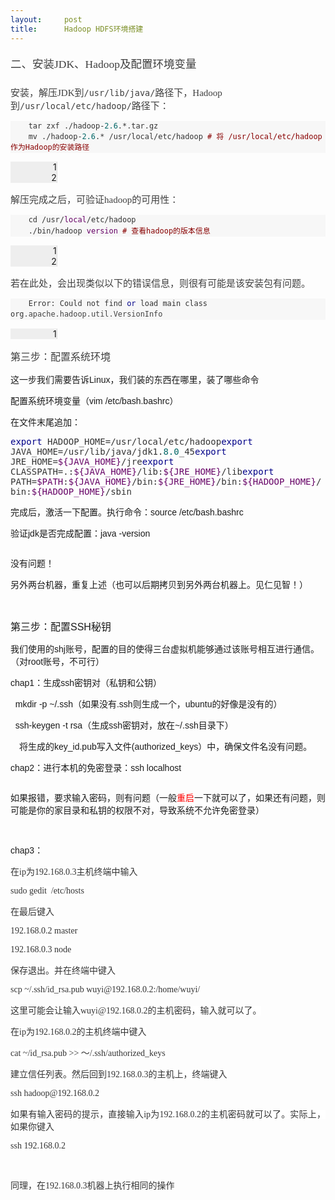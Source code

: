 ```yaml
---
layout:     post
title:      Hadoop HDFS环境搭建
---
```

<div id="article_content" class="article_content clearfix csdn-tracking-statistics" data-pid="blog" data-mod="popu_307" data-dsm="post">
								            <link rel="stylesheet" href="https://csdnimg.cn/release/phoenix/template/css/ck_htmledit_views-f76675cdea.css">
						<div class="htmledit_views" id="content_views">
                
<h4 id="二安装jdkhadoop及配置环境变量" style="font-family:'microsoft yahei';font-weight:300;line-height:1.1;color:rgb(63,63,63);font-size:1.25em;">
<span>二、安装JDK、Hadoop及配置环境变量</span></h4>
<p style="color:rgb(63,63,63);font-family:'microsoft yahei';font-size:15px;">
安装，解压JDK到<code style="font-family:'Source Code Pro', monospace;font-size:13.5px;">/usr/lib/java/</code>路径下，Hadoop到<code style="font-family:'Source Code Pro', monospace;font-size:13.5px;">/usr/local/etc/hadoop/</code>路径下：</p>
<pre class="prettyprint" style="font-family:'Source Code Pro', monospace;font-size:14px;line-height:1.45;color:rgb(51,51,51);background-color:rgba(128,128,128,.05);border:0px solid rgb(136,136,136);"><code class="language-bash hljs has-numbering" style="display:block;background:transparent;color:inherit;font-family:'Source Code Pro', monospace;">    tar zxf ./hadoop-<span class="hljs-number" style="color:rgb(0,102,102);">2.6</span>.*.tar.gz 
    mv ./hadoop-<span class="hljs-number" style="color:rgb(0,102,102);">2.6</span>.* /usr/local/etc/hadoop <span class="hljs-comment" style="color:rgb(136,0,0);"># 将 /usr/local/etc/hadoop作为Hadoop的安装路径</span></code></pre><ul class="pre-numbering" style="width:50px;background-color:rgb(238,238,238);border-right:1px solid rgb(221,221,221);list-style:none;text-align:right;"><li style="list-style:none;margin-left:0px;">1</li><li style="list-style:none;margin-left:0px;">2</li></ul><p style="color:rgb(63,63,63);font-family:'microsoft yahei';font-size:15px;">
解压完成之后，可验证hadoop的可用性：</p>
<pre class="prettyprint" style="font-family:'Source Code Pro', monospace;font-size:14px;line-height:1.45;color:rgb(51,51,51);background-color:rgba(128,128,128,.05);border:0px solid rgb(136,136,136);"><code class="hljs livecodeserver has-numbering" style="display:block;background:transparent;color:inherit;font-family:'Source Code Pro', monospace;">    cd /usr/<span class="hljs-built_in" style="color:rgb(102,0,102);">local</span>/etc/hadoop
    ./bin/hadoop <span class="hljs-built_in" style="color:rgb(102,0,102);">version</span> <span class="hljs-comment" style="color:rgb(136,0,0);"># 查看hadoop的版本信息</span></code></pre><ul class="pre-numbering" style="width:50px;background-color:rgb(238,238,238);border-right:1px solid rgb(221,221,221);list-style:none;text-align:right;"><li style="list-style:none;margin-left:0px;">1</li><li style="list-style:none;margin-left:0px;">2</li></ul><p style="color:rgb(63,63,63);font-family:'microsoft yahei';font-size:15px;">
<span>若在此处，会出现类似以下的错误信息，则很有可能是该安装包有问题。</span></p>
<pre class="prettyprint" style="font-family:'Source Code Pro', monospace;font-size:14px;line-height:1.45;color:rgb(51,51,51);background-color:rgba(128,128,128,.05);border:0px solid rgb(136,136,136);"><code class="hljs avrasm has-numbering" style="display:block;background:transparent;color:inherit;font-family:'Source Code Pro', monospace;">    Error: Could not find <span class="hljs-keyword" style="color:rgb(0,0,136);">or</span> load main class org<span class="hljs-preprocessor" style="color:rgb(68,68,68);">.apache</span><span class="hljs-preprocessor" style="color:rgb(68,68,68);">.hadoop</span><span class="hljs-preprocessor" style="color:rgb(68,68,68);">.util</span><span class="hljs-preprocessor" style="color:rgb(68,68,68);">.VersionInfo</span></code></pre><ul class="pre-numbering" style="width:50px;background-color:rgb(238,238,238);border-right:1px solid rgb(221,221,221);list-style:none;text-align:right;"><li style="list-style:none;margin-left:0px;">1</li></ul><p style="color:rgb(63,63,63);font-family:'microsoft yahei';font-size:15px;">
<span style="font-size:16px;font-family:Verdana, Arial, Helvetica, sans-serif;">第三步：配置系统环境</span></p>
<p style="color:rgb(63,63,63);font-family:'microsoft yahei';font-size:15px;">
</p>
<p style="font-family:Verdana, Arial, Helvetica, sans-serif;">
这一步我们需要告诉Linux，我们装的东西在哪里，装了哪些命令</p>
<p style="font-family:Verdana, Arial, Helvetica, sans-serif;">
配置系统环境变量（vim /etc/bash.bashrc）</p>
<p style="font-family:Verdana, Arial, Helvetica, sans-serif;">
在文件末尾追加：</p>
<p style="font-family:Verdana, Arial, Helvetica, sans-serif;">
<span class="hljs-keyword" style="font-family:'Source Code Pro', monospace;font-size:14px;color:rgb(0,0,136);">export</span><span style="color:rgb(51,51,51);font-family:'Source Code Pro', monospace;font-size:14px;"> HADOOP_HOME=/usr/local/etc/hadoop</span><span class="hljs-keyword" style="font-family:'Source Code Pro', monospace;font-size:14px;color:rgb(0,0,136);">export</span><span style="color:rgb(51,51,51);font-family:'Source Code Pro', monospace;font-size:14px;">
 JAVA_HOME=/usr/lib/java/jdk1.</span><span class="hljs-number" style="font-family:'Source Code Pro', monospace;font-size:14px;color:rgb(0,102,102);">8.0</span><span style="color:rgb(51,51,51);font-family:'Source Code Pro', monospace;font-size:14px;">_45</span><span class="hljs-keyword" style="font-family:'Source Code Pro', monospace;font-size:14px;color:rgb(0,0,136);">export</span><span style="color:rgb(51,51,51);font-family:'Source Code Pro', monospace;font-size:14px;">
 JRE_HOME=</span><span class="hljs-variable" style="font-family:'Source Code Pro', monospace;font-size:14px;color:rgb(102,0,102);">${JAVA_HOME}</span><span style="color:rgb(51,51,51);font-family:'Source Code Pro', monospace;font-size:14px;">/jre</span><span class="hljs-keyword" style="font-family:'Source Code Pro', monospace;font-size:14px;color:rgb(0,0,136);">export</span><span style="color:rgb(51,51,51);font-family:'Source Code Pro', monospace;font-size:14px;">
 CLASSPATH=.:</span><span class="hljs-variable" style="font-family:'Source Code Pro', monospace;font-size:14px;color:rgb(102,0,102);">${JAVA_HOME}</span><span style="color:rgb(51,51,51);font-family:'Source Code Pro', monospace;font-size:14px;">/lib:</span><span class="hljs-variable" style="font-family:'Source Code Pro', monospace;font-size:14px;color:rgb(102,0,102);">${JRE_HOME}</span><span style="color:rgb(51,51,51);font-family:'Source Code Pro', monospace;font-size:14px;">/lib</span><span class="hljs-keyword" style="font-family:'Source Code Pro', monospace;font-size:14px;color:rgb(0,0,136);">export</span><span style="color:rgb(51,51,51);font-family:'Source Code Pro', monospace;font-size:14px;">
 PATH=</span><span class="hljs-variable" style="font-family:'Source Code Pro', monospace;font-size:14px;color:rgb(102,0,102);">$PATH</span><span style="color:rgb(51,51,51);font-family:'Source Code Pro', monospace;font-size:14px;">:</span><span class="hljs-variable" style="font-family:'Source Code Pro', monospace;font-size:14px;color:rgb(102,0,102);">${JAVA_HOME}</span><span style="color:rgb(51,51,51);font-family:'Source Code Pro', monospace;font-size:14px;">/bin:</span><span class="hljs-variable" style="font-family:'Source Code Pro', monospace;font-size:14px;color:rgb(102,0,102);">${JRE_HOME}</span><span style="color:rgb(51,51,51);font-family:'Source Code Pro', monospace;font-size:14px;">/bin:</span><span class="hljs-variable" style="font-family:'Source Code Pro', monospace;font-size:14px;color:rgb(102,0,102);">${HADOOP_HOME}</span><span style="color:rgb(51,51,51);font-family:'Source Code Pro', monospace;font-size:14px;">/bin:</span><span class="hljs-variable" style="font-family:'Source Code Pro', monospace;font-size:14px;color:rgb(102,0,102);">${HADOOP_HOME}</span><span style="color:rgb(51,51,51);font-family:'Source Code Pro', monospace;font-size:14px;">/sbin</span></p>
<p style="font-family:Verdana, Arial, Helvetica, sans-serif;">
</p>
<p style="font-family:Verdana, Arial, Helvetica, sans-serif;">
完成后，激活一下配置。执行命令：source /etc/bash.bashrc</p>
<p style="font-family:Verdana, Arial, Helvetica, sans-serif;">
验证jdk是否完成配置：java -version</p>
<p style="font-family:Verdana, Arial, Helvetica, sans-serif;">
<img src="http://images2017.cnblogs.com/blog/1177372/201708/1177372-20170811103209589-49192730.png" alt="" style="border:0px;"></p>
<p style="font-family:Verdana, Arial, Helvetica, sans-serif;">
没有问题！</p>
<p style="font-family:Verdana, Arial, Helvetica, sans-serif;">
另外两台机器，重复上述（也可以后期拷贝到另外两台机器上。见仁见智！）</p>
<br><p style="font-family:Verdana, Arial, Helvetica, sans-serif;">
</p>
<p style="font-family:Verdana, Arial, Helvetica, sans-serif;">
<span style="font-size:16px;"><span>第三步：配置SSH秘钥</span></span></p>
<p style="font-family:Verdana, Arial, Helvetica, sans-serif;">
我们使用的shj账号，配置的目的使得三台虚拟机能够通过该账号相互进行通信。（对root账号，不可行）</p>
<p style="font-family:Verdana, Arial, Helvetica, sans-serif;">
<span>chap1：生成ssh密钥对</span>（私钥和公钥）</p>
<p style="font-family:Verdana, Arial, Helvetica, sans-serif;">
  mkdir -p ~/.ssh（如果没有.ssh则生成一个，ubuntu的好像是没有的）</p>
<p style="font-family:Verdana, Arial, Helvetica, sans-serif;">
  ssh-keygen -t rsa（生成ssh密钥对，放在~/.ssh目录下）</p>
<p style="font-family:Verdana, Arial, Helvetica, sans-serif;">
　将生成的key_id.pub写入文件(authorized_keys）中，确保文件名没有问题。</p>
<p style="font-family:Verdana, Arial, Helvetica, sans-serif;">
<span>chap2：进行本机的免密登录：ssh localhost</span></p>
<p style="font-family:Verdana, Arial, Helvetica, sans-serif;">
<img src="http://images2017.cnblogs.com/blog/1177372/201708/1177372-20170810193600245-585657771.png" alt="" style="border:0px;"></p>
<p style="font-family:Verdana, Arial, Helvetica, sans-serif;">
如果报错，要求输入密码，则有问题（一般<span><span style="color:rgb(255,0,0);">重启</span></span>一下就可以了，如果还有问题，则可能是你的家目录和私钥的权限不对，导致系统不允许免密登录）</p>
<p style="font-family:Verdana, Arial, Helvetica, sans-serif;">
<br></p>
<p style="font-family:Verdana, Arial, Helvetica, sans-serif;">
</p>
<p style="font-family:Verdana, Arial, Helvetica, sans-serif;">
<span>chap3：</span></p>
<p style="font-family:Verdana, Arial, Helvetica, sans-serif;">
</p>
<p style="color:rgb(51,51,51);font-family:tahoma, '宋体';font-size:14px;text-align:justify;">
<span style="background-color:rgb(255,255,255);">在ip为192.168.0.3主机终端中输入</span></p>
<p style="color:rgb(51,51,51);font-family:tahoma, '宋体';font-size:14px;text-align:justify;">
<span style="background-color:rgb(255,255,255);">sudo gedit  /etc/hosts</span></p>
<p style="color:rgb(51,51,51);font-family:tahoma, '宋体';font-size:14px;text-align:justify;">
<span style="background-color:rgb(255,255,255);">在最后键入</span></p>
<p style="color:rgb(51,51,51);font-family:tahoma, '宋体';font-size:14px;text-align:justify;">
<span style="background-color:rgb(255,255,255);">192.168.0.2 master</span></p>
<p style="color:rgb(51,51,51);font-family:tahoma, '宋体';font-size:14px;text-align:justify;">
<span style="background-color:rgb(255,255,255);"><span style="color:rgb(51,51,51);font-family:tahoma, '宋体';font-size:14px;text-align:justify;">192.168.0.3 node</span><br></span></p>
<p style="color:rgb(51,51,51);font-family:tahoma, '宋体';font-size:14px;text-align:justify;">
<span style="background-color:rgb(255,255,255);">保存退出。并在终端中键入</span></p>
<p style="color:rgb(51,51,51);font-family:tahoma, '宋体';font-size:14px;text-align:justify;">
<span style="background-color:rgb(255,255,255);">scp ~/.ssh/id_rsa.pub wuyi@192.168.0.2:/home/wuyi/</span></p>
<p style="color:rgb(51,51,51);font-family:tahoma, '宋体';font-size:14px;text-align:justify;">
<span style="background-color:rgb(255,255,255);">这里可能会让输入wuyi@192.168.0.2的主机密码，输入就可以了。</span></p>
<p style="color:rgb(51,51,51);font-family:tahoma, '宋体';font-size:14px;text-align:justify;">
<span style="background-color:rgb(255,255,255);">在ip为192.168.0.2的主机终端中键入</span></p>
<p style="color:rgb(51,51,51);font-family:tahoma, '宋体';font-size:14px;text-align:justify;">
<span style="background-color:rgb(255,255,255);">cat ~/id_rsa.pub &gt;&gt; ～/.ssh/authorized_keys</span></p>
<p style="color:rgb(51,51,51);font-family:tahoma, '宋体';font-size:14px;text-align:justify;">
<span style="background-color:rgb(255,255,255);">建立信任列表。然后回到192.168.0.3的主机上，终端键入</span></p>
<p style="color:rgb(51,51,51);font-family:tahoma, '宋体';font-size:14px;text-align:justify;">
<span style="background-color:rgb(255,255,255);">ssh hadoop@192.168.0.2</span></p>
<p style="color:rgb(51,51,51);font-family:tahoma, '宋体';font-size:14px;text-align:justify;">
<span style="background-color:rgb(255,255,255);">如果有输入密码的提示，直接输入ip为192.168.0.2的主机密码就可以了。实际上，如果你键入</span></p>
<p style="color:rgb(51,51,51);font-family:tahoma, '宋体';font-size:14px;text-align:justify;">
<span style="background-color:rgb(255,255,255);">ssh 192.168.0.2</span></p>
<p style="color:rgb(51,51,51);font-family:tahoma, '宋体';font-size:14px;text-align:justify;">
<span style="background-color:rgb(255,255,255);"><br></span></p>
<p style="color:rgb(51,51,51);font-family:tahoma, '宋体';font-size:14px;text-align:justify;">
同理，在192.168.0.3机器上执行相同的操作</p>
<br>            </div>
                </div>